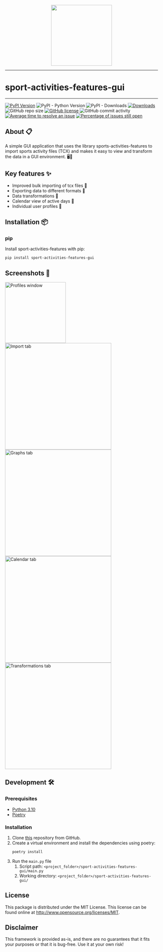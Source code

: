<p align="center">
  <img width="200" src="https://raw.githubusercontent.com/firefly-cpp/sport-activities-features-gui/main/.github/logo/sport_activities.png">
</p>

---

# sport-activities-features-gui

---

[![PyPI Version](https://img.shields.io/pypi/v/sport-activities-features-gui.svg)](https://pypi.python.org/pypi/sport-activities-features-gui)
![PyPI - Python Version](https://img.shields.io/pypi/pyversions/sport-activities-features-gui.svg)
![PyPI - Downloads](https://img.shields.io/pypi/dm/sport-activities-features-gui.svg)
[![Downloads](https://pepy.tech/badge/sport-activities-features-gui)](https://pepy.tech/project/sport-activities-features-gui)
![GitHub repo size](https://img.shields.io/github/repo-size/firefly-cpp/sport-activities-features-gui?style=flat-square)
[![GitHub license](https://img.shields.io/github/license/firefly-cpp/sport-activities-features-gui.svg)](https://github.com/firefly-cpp/sport-activities-features-gui/blob/master/LICENSE)
![GitHub commit activity](https://img.shields.io/github/commit-activity/w/firefly-cpp/sport-activities-features-gui.svg)
[![Average time to resolve an issue](http://isitmaintained.com/badge/resolution/firefly-cpp/sport-activities-features-gui.svg)](http://isitmaintained.com/project/firefly-cpp/sport-activities-features-gui "Average time to resolve an issue")
[![Percentage of issues still open](http://isitmaintained.com/badge/open/firefly-cpp/sport-activities-features-gui.svg)](http://isitmaintained.com/project/firefly-cpp/sport-activities-features-gui "Percentage of issues still open")

## About 📋
A simple GUI application that uses the library sports-activities-features to import sports activity files (TCX) and makes it easy to view and transform the data in a GUI environment. 🖥️🔄

## Key features ✨
- Improved bulk importing of tcx files 📁
- Exporting data to different formats 💾
- Data transformations 🔄
- Calendar view of active days 📅
- Individual user profiles 👤

## Installation 📦
### pip
Install sport-activities-features with pip:

```sh
pip install sport-activities-features-gui
```

## Screenshots 📸
<p float="left">
  <img src="./screenshots/Screenshot_1.jpg" alt="Profiles window" width="200"/>
  <img src="./screenshots/Screenshot_2.jpg" alt="Import tab" width="350"/>
  <img src="./screenshots/Screenshot_3.jpg" alt="Graphs tab" width="350"/>
  <img src="./screenshots/Screenshot_4.jpg" alt="Calendar tab" width="350"/>
  <img src="./screenshots/Screenshot_5.jpg" alt="Transformations tab" width="350"/>
</p>

## Development 🛠️
### Prerequisites
  - [Python 3.10](https://www.python.org/downloads/)
  - [Poetry](https://python-poetry.org/docs/#installation)

### Installation
1. Clone [this](https://github.com/firefly-cpp/sport-activities-features-gui) repository from GitHub.
2. Create a virtual environment and install the dependencies using poetry:
    ```bash
    poetry install
    ```
3. Run the `main.py` file
    1. Script path: `<project_folder>/sport-activities-features-gui/main.py`
    2. Working directory: `<project_folder>/sport-activities-features-gui/`

## License

This package is distributed under the MIT License. This license can be found online at <http://www.opensource.org/licenses/MIT>.

## Disclaimer

This framework is provided as-is, and there are no guarantees that it fits your purposes or that it is bug-free. Use it at your own risk!
